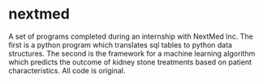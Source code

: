 # nextmed
A set of programs completed during an internship with NextMed Inc. The first is a python program which translates sql tables to python data structures. The second is the framework for a machine learning algorithm which predicts the outcome of kidney stone treatments based on patient characteristics. All code is original. 
